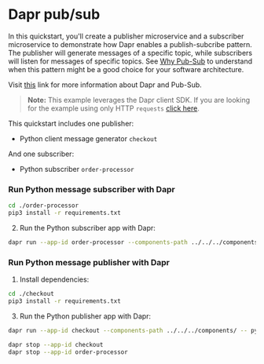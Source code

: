 # Dapr pub/sub

In this quickstart, you'll create a publisher microservice and a subscriber microservice to demonstrate how Dapr enables a publish-subcribe pattern. The publisher will generate messages of a specific topic, while subscribers will listen for messages of specific topics. See [Why Pub-Sub](#why-pub-sub) to understand when this pattern might be a good choice for your software architecture.

Visit [this](https://docs.dapr.io/developing-applications/building-blocks/pubsub/) link for more information about Dapr and Pub-Sub.

> **Note:** This example leverages the Dapr client SDK.  If you are looking for the example using only HTTP `requests` [click here](../http).

This quickstart includes one publisher:

- Python client message generator `checkout` 

And one subscriber: 
 
- Python subscriber `order-processor`

### Run Python message subscriber with Dapr

<!-- STEP
name: run
-->

```bash
cd ./order-processor
pip3 install -r requirements.txt 
```

<!-- END_STEP -->

2. Run the Python subscriber app with Dapr: 

<!-- STEP
name: Run python subscriber
expected_stdout_lines:
  - '== APP == Subscriber received : 4'
  - "Exited App successfully"
expected_stderr_lines:
output_match_mode: substring
working_dir: ./order-processor
background: true
sleep: 10
-->

```bash
dapr run --app-id order-processor --components-path ../../../components/ --app-port 6001 -- uvicorn app:app --port 6001
```

<!-- END_STEP -->

### Run Python message publisher with Dapr

1. Install dependencies: 

<!-- STEP
name: Install python dependencies
-->

```bash
cd ./checkout
pip3 install -r requirements.txt 
```
<!-- END_STEP -->

3. Run the Python publisher app with Dapr: 

<!-- STEP
name: Run python publisher
expected_stdout_lines:
  - '== APP == INFO:root:Published data: {"orderId": 1}'
  - '== APP == INFO:root:Published data: {"orderId": 2}'
  - "Exited App successfully"
expected_stderr_lines:
output_match_mode: substring
working_dir: ./checkout
background: true
sleep: 10
-->

```bash
dapr run --app-id checkout --components-path ../../../components/ -- python3 app.py
```

<!-- END_STEP -->

```bash
dapr stop --app-id checkout
dapr stop --app-id order-processor
```
